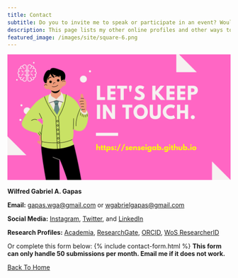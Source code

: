 ```yaml
---
title: Contact
subtitle: Do you to invite me to speak or participate in an event? Would you like to collaborate with me? Do you have questions regarding my presentations and/or research? Do you want to avail my professional services? Let's keep in touch.
description: This page lists my other online profiles and other ways to reach me.
featured_image: /images/site/square-6.png
---
```


![](/images/site/contact-1.png)

**Wilfred Gabriel A. Gapas**

**Email:** [gapas.wga@gmail.com](mailto:gapas.wga@gmail.com) or [wgabrielgapas@gmail.com](mailto:wgabrielgapas@gmail.com)

**Social Media:** [Instagram](https://www.instagram.com/senseigab), [Twitter](https://www.twitter.com/senseigab), and [LinkedIn](https://www.linkedin.com/in/gapaswga/)

**Research Profiles:** [Academia](https://ust-ph.academia.edu/gapaswga), [ResearchGate](https://www.researchgate.net/profile/Wilfred_Gabriel_Gapas), [ORCID](https://orcid.org/0000-0001-5156-3944), [WoS ResearcherID](https://publons.com/researcher/1753178/wilfred-gabriel-a-gapas/)

Or complete this form below:
{% include contact-form.html %}
**This form can only handle 50 submissions per month. Email me if it does not work.**

<a href="/" class="button button--large">Back To Home</a>